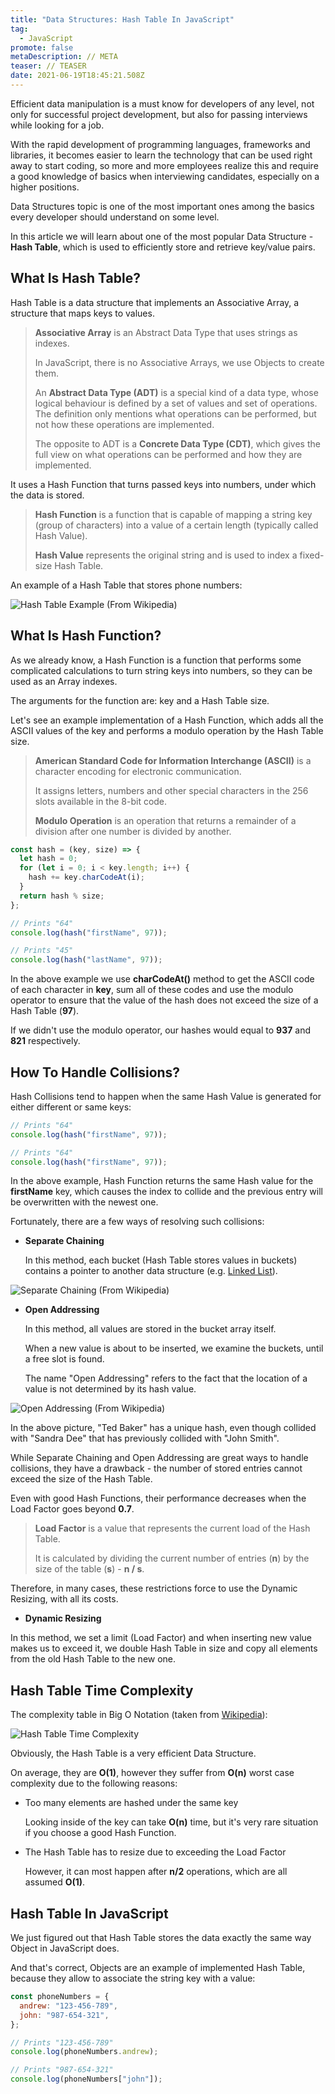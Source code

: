 ```yaml
---
title: "Data Structures: Hash Table In JavaScript"
tag:
  - JavaScript
promote: false
metaDescription: // META
teaser: // TEASER
date: 2021-06-19T18:45:21.508Z
---
```

Efficient data manipulation is a must know for developers of any level, not only for successful project development, but also for passing interviews while looking for a job.

With the rapid development of programming languages, frameworks and libraries, it becomes easier to learn the technology that can be used right away to start coding, so more and more employees realize this and require a good knowledge of basics when interviewing candidates, especially on a higher positions.

Data Structures topic is one of the most important ones among the basics every developer should understand on some level.

In this article we will learn about one of the most popular Data Structure - **Hash Table**, which is used to efficiently store and retrieve key/value pairs.

## What Is Hash Table?

Hash Table is a data structure that implements an Associative Array, a structure that maps keys to values.

> **Associative Array** is an Abstract Data Type that uses strings as indexes.
>
> In JavaScript, there is no Associative Arrays, we use Objects to create them.
>
> An **Abstract Data Type (ADT)** is a special kind of a data type, whose logical behaviour is defined by a set of values and set of operations. The definition only mentions what operations can be performed, but not how these operations are implemented.
>
> The opposite to ADT is a **Concrete Data Type (CDT)**, which gives the full view on what operations can be performed and how they are implemented.

It uses a Hash Function that turns passed keys into numbers, under which the data is stored.

> **Hash Function** is a function that is capable of mapping a string key (group of characters) into a value of a certain length (typically called Hash Value).
>
> **Hash Value** represents the original string and is used to index a fixed-size Hash Table.

An example of a Hash Table that stores phone numbers:

![Hash Table Example (From Wikipedia)](/img/screenshot-2021-06-17-at-21.43.07.png "Hash Table Example (From Wikipedia)")

## What Is Hash Function?

As we already know, a Hash Function is a function that performs some complicated calculations to turn string keys into numbers, so they can be used as an Array indexes.

The arguments for the function are: key and a Hash Table size.

Let's see an example implementation of a Hash Function, which adds all the ASCII values of the key and performs a modulo operation by the Hash Table size.

> **American Standard Code for Information Interchange (ASCII)** is a character encoding for electronic communication.
>
> It assigns letters, numbers and other special characters in the 256 slots available in the 8-bit code.
>
> **Modulo Operation** is an operation that returns a remainder of a division after one number is divided by another.

```javascript
const hash = (key, size) => {
  let hash = 0;
  for (let i = 0; i < key.length; i++) {
    hash += key.charCodeAt(i);
  }
  return hash % size;
};

// Prints "64"
console.log(hash("firstName", 97));

// Prints "45"
console.log(hash("lastName", 97));
```

In the above example we use **charCodeAt()** method to get the ASCII code of each character in **key**, sum all of these codes and use the modulo operator to ensure that the value of the hash does not exceed the size of a Hash Table (**97**).

If we didn't use the modulo operator, our hashes would equal to **937** and **821** respectively.

## How To Handle Collisions?

Hash Collisions tend to happen when the same Hash Value is generated for either different or same keys:

```javascript
// Prints "64"
console.log(hash("firstName", 97));

// Prints "64"
console.log(hash("firstName", 97));
```

In the above example, Hash Function returns the same Hash value for the **firstName** key, which causes the index to collide and the previous entry will be overwritten with the newest one.

Fortunately, there are a few ways of resolving such collisions:

* **Separate Chaining**

  In this method, each bucket (Hash Table stores values in buckets) contains a pointer to another data structure (e.g. [Linked List](/2020-08-23-algorithms-linked-list-in-javascript/)).

![Separate Chaining (From Wikipedia)](/img/hash_table_5_0_1_1_1_1_1_ll.svg.png "Separate Chaining (From Wikipedia)")

* **Open Addressing**

  In this method, all values are stored in the bucket array itself. 

  When a new value is about to be inserted, we examine the buckets, until a free slot is found.

  The name "Open Addressing" refers to the fact that the location of a value is not determined by its hash value.

![Open Addressing (From Wikipedia)](/img/hash_table_5_0_1_1_1_1_0_sp.svg.png "Open Addressing (From Wikipedia)")

In the above picture, "Ted Baker" has a unique hash, even though collided with "Sandra Dee" that has previously collided with "John Smith".

While Separate Chaining and Open Addressing are great ways to handle collisions, they have a drawback - the number of stored entries cannot exceed the size of the Hash Table.

Even with good Hash Functions, their performance decreases when the Load Factor goes beyond **0.7**.

> **Load Factor** is a value that represents the current load of the Hash Table.
>
> It is calculated by dividing the current number of entries (**n**) by the size of the table (**s**) - **n / s**.

Therefore, in many cases, these restrictions force to use the Dynamic Resizing, with all its costs.

*  **Dynamic Resizing**

  In this method, we set a limit (Load Factor) and when inserting new value makes us to exceed it, we double Hash Table in size and copy all elements from the old Hash Table to the new one.

## Hash Table Time Complexity

The complexity table in Big O Notation (taken from [Wikipedia](https://en.wikipedia.org/wiki/Hash_table)):

![Hash Table Time Complexity](/img/screenshot-2021-06-17-at-21.42.02.png "Hash Table Time Complexity")

Obviously, the Hash Table is a very efficient Data Structure.

On average, they are **O(1)**, however they suffer from **O(n)** worst case complexity due to the following reasons:

* Too many elements are hashed under the same key

  Looking inside of the key can take **O(n)** time, but it's very rare situation if you choose a good Hash Function.
* The Hash Table has to resize due to exceeding the Load Factor 

  However, it can most happen after **n/2** operations, which are all assumed **O(1)**.

## Hash Table In JavaScript

We just figured out that Hash Table stores the data exactly the same way Object in JavaScript does.

And that's correct, Objects are an example of implemented Hash Table, because they allow to associate the string key with a value:

```javascript
const phoneNumbers = {
  andrew: "123-456-789",
  john: "987-654-321",
};

// Prints "123-456-789"
console.log(phoneNumbers.andrew);

// Prints "987-654-321"
console.log(phoneNumbers["john"]);
```